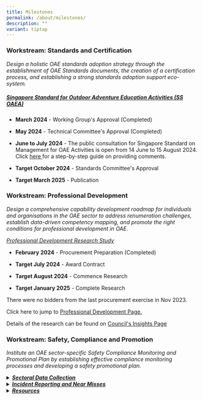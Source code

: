 ```yaml
---
title: Milestones
permalink: /about/milestones/
description: ""
variant: tiptap
---
```

<h3><strong>Workstream: Standards and Certification</strong></h3>
<p><em>Design a holistic OAE standards adoption strategy through the establishment of OAE Standards documents, the creation of a certification process, and establishing a strong standards adoption support eco-system.&nbsp;</em>
</p>
<h5><em><u>Singapore Standard for Outdoor Adventure Education Activities (</u></em><a href="/resources/standards-and-guidelines/singapore-standard/" rel="noopener noreferrer nofollow" target="_blank">SS OAEA</a><em><u>)</u></em></h5>
<ul data-tight="true" class="tight">
<li>
<p><strong>March 2024</strong> - Working Group's Approval (Completed)</p>
</li>
<li>
<p><strong>May 2024</strong> - Technical Committee's Approval (Completed)</p>
</li>
<li>
<p><strong>June to July 2024</strong> - The public consultation for Singapore
Standard on Management for OAE Activities is open from 14 June to 15 August
2024. Click <a href="/files/Step_by_Step_guide_to_provide_comments_to_SS.pdf" rel="noopener noreferrer nofollow" target="_blank">here </a>for
a step-by-step guide on providing comments.</p>
</li>
<li>
<p><strong>Target October 2024</strong> - Standards Committee's Approval</p>
</li>
<li>
<p><strong>Target March 2025</strong> - Publication</p>
</li>
</ul>
<p></p>
<h3><strong>Workstream: Professional Development</strong></h3>
<p><em>Design a comprehensive capability development roadmap for individuals and organisations in the OAE sector to address renumeration challenges, establish data-driven competency mapping, and promote the right conditions for professional development in OAE.&nbsp;</em>
</p>
<p><em><u>Professional Development Research Study</u></em>
</p>
<ul data-tight="true" class="tight">
<li>
<p><strong>February 2024</strong> - Procurement Preparation (Completed)</p>
</li>
<li>
<p><strong>Target July 2024</strong> - Award Contract</p>
</li>
<li>
<p><strong>Target August 2024</strong> - Commence Research</p>
</li>
<li>
<p><strong>Target January 2025</strong> - Complete Research</p>
</li>
</ul>
<p>There were no bidders from the last procurement exercise in Nov 2023.</p>
<p>Click here to jump to <a href="/resources/professional-development/" rel="noopener noreferrer nofollow" target="_blank">Professional Development Page.</a>
</p>
<p>Details of the research can be found on <a href="/resources/learninghub/insights/" rel="noopener noreferrer nofollow" target="_blank">Council's Insights Page</a>
</p>
<p></p>
<h3><strong>Workstream: Safety, Compliance and Promotion</strong></h3>
<p><em>Institute an OAE sector-specific Safety Compliance Monitoring and Promotional Plan by establishing effective compliance monitoring processes and developing a safety promotional plan.&nbsp;</em>
</p>
<div data-type="detailGroup" class="isomer-accordion-group isomer-accordion isomer-accordion-white">
<details class="isomer-details">
<summary><strong><em><u>Sectoral Data Collection</u></em></strong>
</summary>
<div data-type="detailsContent" class="isomer-details-content">
<p>Aggregated data on demographics, programmes, participants and incidents.</p>
<ul data-tight="true" class="tight">
<li>
<p><strong>November 2023</strong> - Rolled out to 6 respondents for Phase
1, focusing on cohort camps and MOE challenge programmes.</p>
</li>
<li>
<p><strong>Target July 2024</strong> - Roll out Phase 2. Data collection extends
to more respondents with additional data fields, including overseas expeditions
/ camps and more respondents</p>
</li>
<li>
<p><strong>Target April 2025</strong> - Roll out Phase 3. Data collection
extends to more respondents and additional data fields.</p>
</li>
</ul>
</div>
</details>
</div>
<div data-type="detailGroup" class="isomer-accordion-group isomer-accordion isomer-accordion-white">
<details class="isomer-details">
<summary><strong><em><u>Incident Reporting and Near Misses</u></em></strong>
</summary>
<div data-type="detailsContent" class="isomer-details-content">
<p>Concept Stage</p>
</div>
</details>
</div>
<div data-type="detailGroup" class="isomer-accordion-group isomer-accordion isomer-accordion-white">
<details class="isomer-details">
<summary><strong><em><u>Resources</u></em></strong>
</summary>
<div data-type="detailsContent" class="isomer-details-content">
<ul data-tight="true" class="tight">
<li>
<p><strong>December 2023</strong>: Developed 'Emergency Action Plan (EAP)
Best Practices' document for OAE providers.</p>
</li>
<li>
<p><strong>March 2024:</strong> Issued 'Advisory on Seasonal Heat Stress Management'
for OAE providers.</p>
</li>
<li>
<p><strong>Upcoming</strong>: TBC</p>
</li>
</ul>
<p></p>
</div>
</details>
</div>
<p></p>